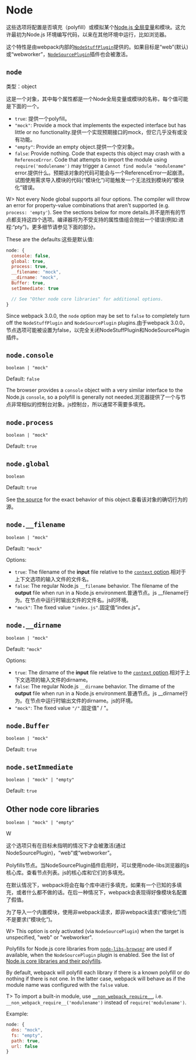 # Node

这些选项将配置是否填充（polyfill）或模拟某个[Node.js 全局变量](#)和模块。这允许最初为Node.js 环境编写代码，以来在其他环境中运行，比如浏览器。

这个特性是由webpack内部的[`NodeStuffPlugin`](https://github.com/webpack/webpack/blob/master/lib/NodeStuffPlugin.js)提供的。如果目标是“web”\(默认\)或“webworker”，[`NodeSourcePlugin`](https://github.com/webpack/webpack/blob/master/lib/node/NodeSourcePlugin.js)插件也会被激活。

## `node`

类型：object

这是一个对象，其中每个属性都是一个Node全局变量或模块的名称，每个值可能是下面的一个。

* `true`:  提供一个polyfill。
* `"mock"`: Provide a mock that implements the expected interface but has little or no functionality.提供一个实现预期接口的mock，但它几乎没有或没有功能。
* `"empty"`: Provide an empty object.提供一个空对象。
* `false`: Provide nothing. Code that expects this object may crash with a `ReferenceError`. Code that attempts to import the module using `require('modulename')` may trigger a `Cannot find module "modulename"` error.提供什么。预期该对象的代码可能会与一个ReferenceError一起崩溃。试图使用需求导入模块的代码\(“模块化”\)可能触发一个无法找到模块的“模块化”错误。

W&gt; Not every Node global supports all four options. The compiler will throw an error for property-value combinations that aren't supported \(e.g. `process: 'empty'`\). See the sections below for more details.并不是所有的节点都支持这四个选项。编译器将为不受支持的属性值组合抛出一个错误\(例如:进程:“pty”\)。更多细节请参见下面的部分。

These are the defaults:这些是默认值:

```js
node: {
  console: false,
  global: true,
  process: true,
  __filename: "mock",
  __dirname: "mock",
  Buffer: true,
  setImmediate: true

  // See "Other node core libraries" for additional options.
}
```

Since webpack 3.0.0, the `node` option may be set to `false` to completely turn off the `NodeStuffPlugin` and `NodeSourcePlugin` plugins.由于webpack 3.0.0，节点选项可能被设置为false，以完全关闭NodeStuffPlugin和NodeSourcePlugin插件。

## `node.console`

`boolean | "mock"`

Default: `false`

The browser provides a `console` object with a very similar interface to the Node.js `console`, so a polyfill is generally not needed.浏览器提供了一个与节点非常相似的控制台对象。js控制台，所以通常不需要多填充。

## `node.process`

`boolean | "mock"`

Default: `true`

## `node.global`

`boolean`

Default: `true`

See [the source](https://github.com/webpack/webpack/blob/master/buildin/global.js) for the exact behavior of this object.查看该对象的确切行为的源。

## `node.__filename`

`boolean | "mock"`

Default: `"mock"`

Options:

* `true`: The filename of the **input** file relative to the [`context` option](https://webpack.js.org/configuration/entry-context/#context).相对于上下文选项的输入文件的文件名。
* `false`: The regular Node.js `__filename` behavior. The filename of the **output** file when run in a Node.js environment.普通节点。js \_\_filename行为。在节点中运行时输出文件的文件名。js的环境。
* `"mock"`: The fixed value `"index.js"`.固定值“index.js”。

## `node.__dirname`

`boolean | "mock"`

Default: `"mock"`

Options:

* `true`: The dirname of the **input** file relative to the [`context` option](https://webpack.js.org/configuration/entry-context/#context).相对于上下文选项的输入文件的dirname。
* `false`: The regular Node.js `__dirname` behavior. The dirname of the **output** file when run in a Node.js environment.普通节点。js \_\_dirname行为。在节点中运行时输出文件的dirname。js的环境。
* `"mock"`: The fixed value `"/"`.固定值" / "。

## `node.Buffer`

`boolean | "mock"`

Default: `true`

## `node.setImmediate`

`boolean | "mock" | "empty"`

Default: `true`

## Other node core libraries

`boolean | "mock" | "empty"`

W

这个选项只有在目标未指明的情况下才会被激活\(通过NodeSourcePlugin\)，“web”或“webworker”。



Polyfills节点。当NodeSourcePlugin插件启用时，可以使用node-libs浏览器的js核心库。查看节点列表。js的核心库和它们的多填充。



在默认情况下，webpack将会在每个库中进行多填充，如果有一个已知的多填充，或者什么都不做的话。在后一种情况下，webpack会表现得好像模块名配置了假值。



为了导入一个内置模块，使用非webpack请求，即非webpack请求\(“模块化”\)而不是要求\(“模块化”\)。

W&gt; This option is only activated \(via `NodeSourcePlugin`\) when the target is unspecified, "web" or "webworker".

Polyfills for Node.js core libraries from [`node-libs-browser`](https://github.com/webpack/node-libs-browser) are used if available, when the `NodeSourcePlugin` plugin is enabled. See the list of [Node.js core libraries and their polyfills](https://github.com/webpack/node-libs-browser#readme).

By default, webpack will polyfill each library if there is a known polyfill or do nothing if there is not one. In the latter case, webpack will behave as if the module name was configured with the `false` value.

T&gt; To import a built-in module, use [`__non_webpack_require__`](/api/module-variables/#__non_webpack_require__-webpack-specific-), i.e. `__non_webpack_require__('modulename')` instead of `require('modulename')`.

Example:

```js
node: {
  dns: "mock",
  fs: "empty",
  path: true,
  url: false
}
```



